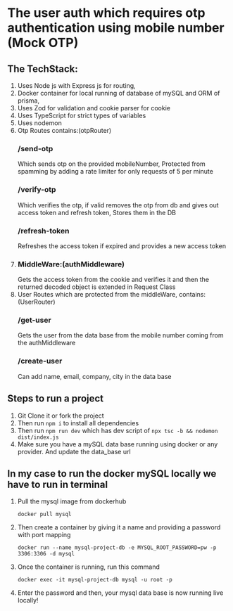 # The user auth which requires otp authentication using mobile number (Mock OTP)

## The TechStack:
1) Uses Node js with Express js for routing,
2) Docker container for local running of database of mySQL and ORM of prisma,
3) Uses Zod for validation and cookie parser for cookie
4) Uses TypeScript for strict types of variables
5) Uses nodemon
6) Otp Routes contains:(otpRouter)
   ### /send-otp
   Which sends otp on the provided mobileNumber, Protected from spamming by adding a rate limiter for only requests of 5 per minute
   ### /verify-otp
   Which verifies the otp, if valid removes the otp from db and gives out access token and refresh token, Stores them in the DB
   ### /refresh-token
   Refreshes the access token if expired and provides a new access token
7) ### MiddleWare:(authMiddleware)
   Gets the access token from the cookie and verifies it and then the returned decoded object is extended in Request Class
8) User Routes which are protected from the middleWare, contains:(UserRouter)
   ### /get-user
   Gets the user from the data base from the mobile number coming from the authMiddleware
   ### /create-user
   Can add name, email, company, city in the data base

## Steps to run a project
1) Git Clone it or fork the project
2) Then run `npm i` to install all dependencies
3) Then run `npm run dev` which has dev script of `npx tsc -b && nodemon dist/index.js`
4) Make sure you have a mySQL data base running using docker or any provider. And update the data_base url
## In my case to run the docker mySQL locally we have to run in terminal
 1) Pull the mysql image from dockerhub

        docker pull mysql
    
 3)  Then create a container by giving it a name and providing a password with port mapping

         docker run --name mysql-project-db -e MYSQL_ROOT_PASSWORD=pw -p 3306:3306 -d mysql

 4) Once the container is running, run this command

        docker exec -it mysql-project-db mysql -u root -p
    
 6) Enter the password and then, your mysql data base is now running live locally!
    

